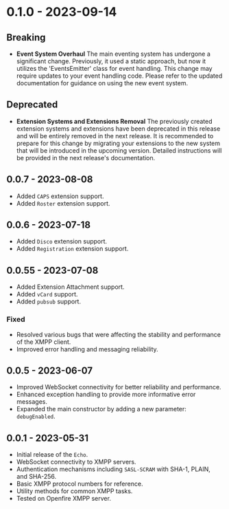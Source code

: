 # 0.1.0 - 2023-09-14

## Breaking

- **Event System Overhaul**
  The main eventing system has undergone a significant change. Previously, it used a static approach, but now it utilizes the 'EventsEmitter' class for event handling. This change may require updates to your event handling code. Please refer to the updated documentation for guidance on using the new event system.

## Deprecated

- **Extension Systems and Extensions Removal**
  The previously created extension systems and extensions have been deprecated in this release and will be entirely removed in the next release. It is recommended to prepare for this change by migrating your extensions to the new system that will be introduced in the upcoming version. Detailed instructions will be provided in the next release's documentation.

## 0.0.7 - 2023-08-08

- Added `CAPS` extension support.
- Added `Roster` extension support.

## 0.0.6 - 2023-07-18

- Added `Disco` extension support.
- Added `Registration` extension support.

## 0.0.55 - 2023-07-08

- Added Extension Attachment support.
- Added `vCard` support.
- Added `pubsub` support.

### Fixed

- Resolved various bugs that were affecting the stability and performance of the XMPP client.
- Improved error handling and messaging reliability.

## 0.0.5 - 2023-06-07

- Improved WebSocket connectivity for better reliability and performance.
- Enhanced exception handling to provide more informative error messages.
- Expanded the main constructor by adding a new parameter: `debugEnabled`.

## 0.0.1 - 2023-05-31

- Initial release of the `Echo`.
- WebSocket connectivity to XMPP servers.
- Authentication mechanisms including `SASL-SCRAM` with SHA-1, PLAIN, and SHA-256.
- Basic XMPP protocol numbers for reference.
- Utility methods for common XMPP tasks.
- Tested on Openfire XMPP server.
